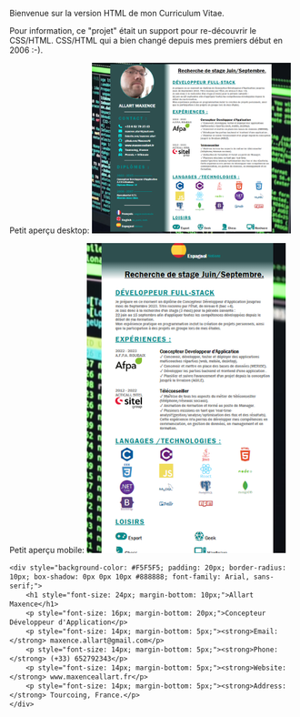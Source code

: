 Bienvenue sur la version HTML de mon Curriculum Vitae.



Pour information, ce "projet" était un support pour re-découvrir le CSS/HTML.
CSS/HTML qui a bien changé depuis mes premiers début en 2006 :-).

Petit aperçu desktop:
<img src="./readmeAssets/screen1thumbnail.png" alt="capture écran du CV version PC" width="350"/>


Petit aperçu mobile:
<img src="./readmeAssets/screen2thumbnail.png" alt="capture écran du CV version mobile" width="350"/>


    <div style="background-color: #F5F5F5; padding: 20px; border-radius: 10px; box-shadow: 0px 0px 10px #888888; font-family: Arial, sans-serif;">
        <h1 style="font-size: 24px; margin-bottom: 10px;">Allart Maxence</h1>
        <p style="font-size: 16px; margin-bottom: 20px;">Concepteur Développeur d'Application</p>
        <p style="font-size: 14px; margin-bottom: 5px;"><strong>Email:</strong> maxence.allart@gmail.com</p>
        <p style="font-size: 14px; margin-bottom: 5px;"><strong>Phone:</strong> (+33) 652792343</p>
        <p style="font-size: 14px; margin-bottom: 5px;"><strong>Website:</strong> www.maxenceallart.fr</p>
        <p style="font-size: 14px; margin-bottom: 5px;"><strong>Address:</strong> Tourcoing, France.</p>
    </div>